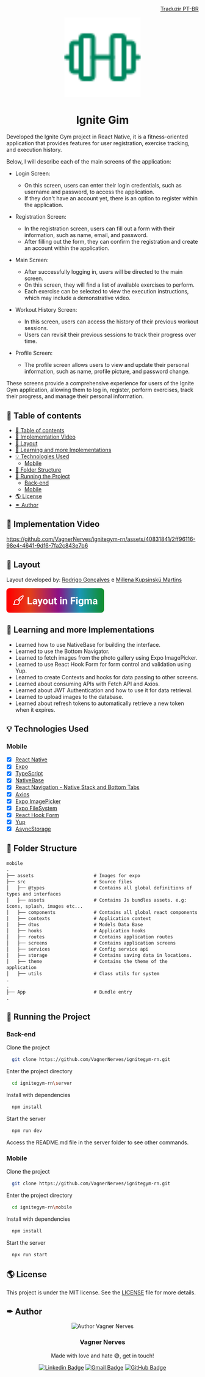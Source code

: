 <div align="right">

<a href="README.pt-br.md" alt="Traduzir para o Português Brasil">Traduzir PT-BR</a>

</div>

<p align="center">
  <img width="200px" alt="Project Ignite Gim" title="Project Ignite Gim" src="./mobile/src/assets/series.svg" />

  <h1 align="center">Ignite Gim</h1>

  <!-- <p align="center">
    🔗 <a href="https://URLThisProject.com">https://URLThisProject.com</a> 🔗
  </p> -->

Developed the Ignite Gym project in React Native, it is a fitness-oriented application that provides features for user registration, exercise tracking, and execution history.

Below, I will describe each of the main screens of the application:

- Login Screen:

  - On this screen, users can enter their login credentials, such as username and password, to access the application.
  - If they don't have an account yet, there is an option to register within the application.

- Registration Screen:

  - In the registration screen, users can fill out a form with their information, such as name, email, and password.
  - After filling out the form, they can confirm the registration and create an account within the application.

- Main Screen:

  - After successfully logging in, users will be directed to the main screen.
  - On this screen, they will find a list of available exercises to perform.
  - Each exercise can be selected to view the execution instructions, which may include a demonstrative video.

- Workout History Screen:

  - In this screen, users can access the history of their previous workout sessions.
  - Users can revisit their previous sessions to track their progress over time.

- Profile Screen:

  - The profile screen allows users to view and update their personal information, such as name, profile picture, and password change.

These screens provide a comprehensive experience for users of the Ignite Gym application, allowing them to log in, register, perform exercises, track their progress, and manage their personal information.

</p>

## 🧭 Table of contents

- [🧭 Table of contents](#-table-of-contents)
- [🎥 Implementation Video](#-implementation-video)
- [🎨 Layout](#-layout)
- [👏 Learning and more Implementations](#-learning-and-more-implementations)
- [💡 Technologies Used](#-technologies-used)
  - [Mobile](#mobile)
- [📂 Folder Structure](#-folder-structure)
- [🚀 Running the Project](#-running-the-project)
  - [Back-end](#back-end)
  - [Mobile](#mobile-1)
- [🌎 License](#-license)
- [✒ Author](#-author)

## 🎥 Implementation Video

https://github.com/VagnerNerves/ignitegym-rn/assets/40831841/2ff96116-98e4-4641-9df6-7fa2c843e7b6

## 🎨 Layout

Layout developed by: [Rodrigo Gonçalves](https://www.linkedin.com/in/rodrigo-goncalves-santana/) e [Millena Kupsinskü Martins](https://www.linkedin.com/in/millenakmartins/)

[![Layout in Figma](https://github.com/VagnerNerves/default-readme/blob/main/assets/layout-in-figma.svg)](<https://www.figma.com/file/cK3B1mWvQi8FJwDuLcREzi/Ignite-Gym-(Community)?type=design&node-id=37%3A6&mode=design&t=3TCm5eQEjIDDg6qA-1>)

## 👏 Learning and more Implementations

- Learned how to use NativeBase for building the interface.
- Learned to use the Bottom Navigator.
- Learned to fetch images from the photo gallery using Expo ImagePicker.
- Learned to use React Hook Form for form control and validation using Yup.
- Learned to create Contexts and hooks for data passing to other screens.
- Learned about consuming APIs with Fetch API and Axios.
- Learned about JWT Authentication and how to use it for data retrieval.
- Learned to upload images to the database.
- Learned about refresh tokens to automatically retrieve a new token when it expires.

## 💡 Technologies Used

### Mobile

- [x] [React Native](https://reactnative.dev/)
- [x] [Expo](https://docs.expo.dev/)
- [x] [TypeScript](https://www.typescriptlang.org/)
- [x] [NativeBase](https://nativebase.io/)
- [x] [React Navigation - Native Stack and Bottom Tabs](https://reactnavigation.org/)
- [x] [Axios](https://axios-http.com/ptbr/)
- [x] [Expo ImagePicker](https://docs.expo.dev/versions/latest/sdk/imagepicker/)
- [x] [Expo FileSystem](https://docs.expo.dev/versions/latest/sdk/filesystem/)
- [x] [React Hook Form](https://react-hook-form.com/)
- [x] [Yup](https://github.com/jquense/yup)
- [x] [AsyncStorage](https://docs.expo.dev/versions/latest/sdk/async-storage/)

## 📂 Folder Structure

```plainText
mobile
.
├── assets                      # Images for expo
├── src                         # Source files
│   ├── @types                  # Contains all global definitions of types and interfaces
│   ├── assets                  # Contains Js bundles assets. e.g: icons, splash, images etc...
│   ├── components              # Contains all global react components
│   ├── contexts                # Application context
│   ├── dtos                    # Models Data Base
│   ├── hooks                   # Application hooks
│   ├── routes                  # Contains application routes
│   ├── screens                 # Contains application screens
│   ├── services                # Config service api
│   ├── storage                 # Contains saving data in locations.
│   ├── theme                   # Contains the theme of the application
│   ├── utils                   # Class utils for system
.
.
├── App                         # Bundle entry
.
```

## 🚀 Running the Project

### Back-end

Clone the project

```bash
  git clone https://github.com/VagnerNerves/ignitegym-rn.git
```

Enter the project directory

```bash
  cd ignitegym-rn\server
```

Install with dependencies

```bash
  npm install
```

Start the server

```bash
  npm run dev
```

Access the README.md file in the server folder to see other commands.

<!-- ### Front-end Web

Clone the project

```bash
  git clone https://link-para-o-projeto
```

Enter the project directory

```bash
  cd my-project
```

Install with dependencies

```bash
  npm install
```

Start the server

```bash
  npm run start
``` -->

### Mobile

Clone the project

```bash
  git clone https://github.com/VagnerNerves/ignitegym-rn.git
```

Enter the project directory

```bash
  cd ignitegym-rn\mobile
```

Install with dependencies

```bash
  npm install
```

Start the server

```bash
  npx run start
```

<!--
- IOS:

```bash
  npx pod-install && npx react-native run-ios
```

- Android:

```bash
  npx react-native run-android
``` -->

<!-- ## 📝 Routes

[![Run in Postman](https://github.com/VagnerNerves/default-readme/blob/main/assets/run-in-postman.svg)](https://app.getpostman.com/run-collection/link)
[![Run in Insomnia](https://github.com/VagnerNerves/default-readme/blob/main/assets/run-in-insomnia.svg)](https://insomnia.rest/run/?label=NAMEPROJECT&uri=LINK) -->

## 🌎 License

This project is under the MIT license. See the [LICENSE](https://github.com/VagnerNerves/ignitegym-rn/blob/main/LICENSE) file for more details.

## ✒ Author

<p align="center">
  <img width="200px" alt="Author Vagner Nerves" title="Author Vagner Nerves" src="https://github.com/VagnerNerves/default-readme/blob/main/assets/VagnerNerves.svg" />

  <h3 align="center">Vagner Nerves</h3>

  <p align="center">
    Made with love and hate 😅, get in touch!
  </p>
</p>

<div align="center">

[![Linkedin Badge](https://img.shields.io/badge/-LinkedIn-1f6feb?style=flat-square&logo=Linkedin&logoColor=white&link=https://www.linkedin.com/in/vagnernervessantos/)](https://www.linkedin.com/in/vagnernervessantos/)
[![Gmail Badge](https://img.shields.io/badge/-vagnernervessantos@gmail.com-1f6feb?style=flat-square&logo=Gmail&logoColor=white&link=mailto:vagnernervessantos@gmail.com)](mailto:vagnernervessantos@gmail.com)
[![GitHub Badge](https://img.shields.io/badge/-GitHub-1f6feb?style=flat-square&logo=GitHub&logoColor=white&link=https://github.com/VagnerNerves)](https://github.com/VagnerNerves)

</div>
